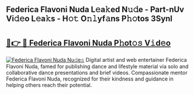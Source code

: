 ## Federica Flavoni Nuda L𝚎a𝚔ed N𝚞𝚍e - Part-nUv Vi𝚍𝚎o L𝚎a𝚔s - H𝚘𝚝 O𝚗𝚕yf𝚊ns P𝚑𝚘tos 3Synl

# <h2><a href="http://kf2xcmr.oniu.top/?m=Federica+Flavoni+Nuda">🔗👉 🔴 Federica Flavoni Nuda P𝚑ot𝚘𝚜 V𝚒d𝚎o</a></h2>

[![Federica Flavoni Nuda Nu𝚍e𝚜](https://i.imgur.com/0qMVB7G.gif)](http://kf2xcmr.oniu.top/?m=Federica+Flavoni+Nuda)
Digital artist and web entertainer Federica Flavoni Nuda, famed for publishing dance and lifestyle material via solo and collaborative dance presentations and brief videos. Compassionate mentor Federica Flavoni Nuda, recognized for their kindness and guidance in helping others reach their potential.  
